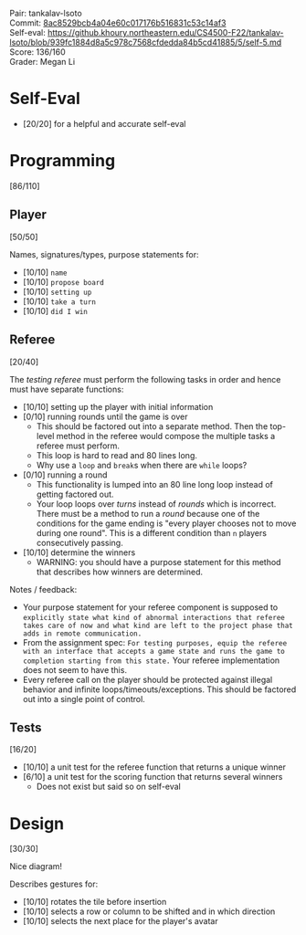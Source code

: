 Pair: tankalav-lsoto \
Commit: [8ac8529bcb4a04e60c017176b516831c53c14af3](https://github.khoury.northeastern.edu/CS4500-F22/tankalav-lsoto/tree/8ac8529bcb4a04e60c017176b516831c53c14af3) \
Self-eval: https://github.khoury.northeastern.edu/CS4500-F22/tankalav-lsoto/blob/939fc1884d8a5c978c7568cfdedda84b5cd41885/5/self-5.md \
Score: 136/160 \
Grader: Megan Li

# Self-Eval

- [20/20] for a helpful and accurate self-eval 

# Programming

[86/110]

## Player

[50/50]

Names, signatures/types, purpose statements for:

- [10/10] `name`
- [10/10] `propose board`
- [10/10] `setting up`
- [10/10] `take a turn`
- [10/10] `did I win`

## Referee

[20/40]

The _testing referee_ must perform the following tasks in order and hence must have separate functions:

- [10/10] setting up the player with initial information
- [0/10] running rounds until the game is over
  - This should be factored out into a separate method. Then the top-level method in the referee would compose the multiple tasks a referee must perform.
  - This loop is hard to read and 80 lines long.
  - Why use a `loop` and `break`s when there are `while` loops?
- [0/10] running a round
  - This functionality is lumped into an 80 line long loop instead of getting factored out.
  - Your loop loops over _turns_ instead of _rounds_ which is incorrect. There must be a method to run a _round_ because one of the conditions for the game ending is "every player chooses not to move during one round". This is a different condition than `n` players consecutively passing.
- [10/10] determine the winners
  - WARNING: you should have a purpose statement for this method that describes how winners are determined.

Notes / feedback:
- Your purpose statement for your referee component is supposed to `explicitly state what kind of abnormal interactions that referee takes care of now and what kind are left to the project phase that adds in remote communication.`
- From the assignment spec: `For testing purposes, equip the referee with an interface that accepts a game state and runs the game to completion starting from this state.` Your referee implementation does not seem to have this.
- Every referee call on the player should be protected against illegal behavior and infinite loops/timeouts/exceptions. This should be factored out into a single point of control.

## Tests

[16/20]

- [10/10] a unit test for the referee function that returns a unique winner
- [6/10] a unit test for the scoring function that returns several winners
  - Does not exist but said so on self-eval

# Design

[30/30]

Nice diagram!

Describes gestures for:
- [10/10] rotates the tile before insertion
- [10/10] selects a row or column to be shifted and in which direction
- [10/10] selects the next place for the player's avatar